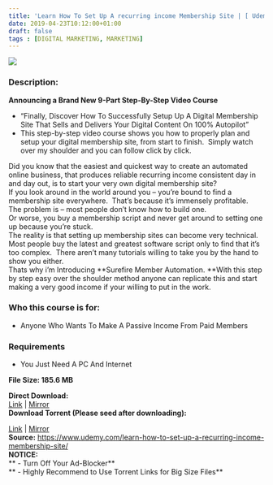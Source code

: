 ```yaml
---
title: 'Learn How To Set Up A recurring income Membership Site | [ Udemy Course For Free ]'
date: 2019-04-23T10:12:00+01:00
draft: false
tags : [DIGITAL MARKETING, MARKETING]
---
```


  

**[![](https://2.bp.blogspot.com/-kDARgE6PHVg/XL7WCW43eXI/AAAAAAAAB1w/SuSMNPzKDTMOIcM4Uq-KVf3EPAGUix68QCLcBGAs/s640/Learn-How-To-Set-Up-A-recurring-income-Membership-Site.jpg)](https://2.bp.blogspot.com/-kDARgE6PHVg/XL7WCW43eXI/AAAAAAAAB1w/SuSMNPzKDTMOIcM4Uq-KVf3EPAGUix68QCLcBGAs/s1600/Learn-How-To-Set-Up-A-recurring-income-Membership-Site.jpg)**

  
  

### Description:

**Announcing a Brand New 9-Part Step-By-Step Video Course**  

*   “Finally, Discover How To Successfully Setup Up A Digital Membership Site That Sells and Delivers Your Digital Content On 100% Autopilot”
*   This step-by-step video course shows you how to properly plan and setup your digital membership site, from start to finish.  Simply watch over my shoulder and you can follow click by click.

Did you know that the easiest and quickest way to create an automated online business, that produces reliable recurring income consistent day in and day out, is to start your very own digital membership site?  
If you look around in the world around you – you’re bound to find a membership site everywhere.  That’s because it’s immensely profitable.  
The problem is – most people don’t know how to build one.  
Or worse, you buy a membership script and never get around to setting one up because you’re stuck.  
The reality is that setting up membership sites can become very technical.  Most people buy the latest and greatest software script only to find that it’s too complex.  There aren’t many tutorials willing to take you by the hand to show you either.  
Thats why i’m Introducing **Surefire Member Automation. **With this step by step easy over the shoulder method anyone can replicate this and start making a very good income if your willing to put in the work.  

### Who this course is for:

*   Anyone Who Wants To Make A Passive Income From Paid Members

### Requirements

*   You Just Need A PC And Internet

**File Size: 185.6 MB**

**Direct Download:**  
[Link](https://oko.sh/LearnHowTolink1) | [Mirror](https://oko.sh/LearnHowTolink2)  
**Download Torrent (Please seed after downloading):**  

[Link](https://oko.sh/LearnHowTotorrent1) | [Mirror](https://oko.sh/LearnHowTotorrent2)  
**Source:** https://www.udemy.com/learn-how-to-set-up-a-recurring-income-membership-site/  
**NOTICE:**  
** - Turn Off Your Ad-Blocker**  
** - Highly Recommend to Use Torrent Links for Big Size Files**